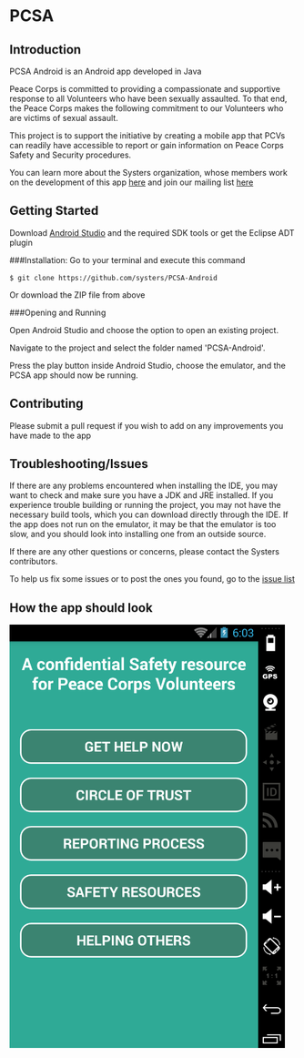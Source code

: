 
# PCSA

## Introduction

PCSA Android is an Android app developed in Java

Peace Corps is committed to providing a compassionate and supportive response to all Volunteers who have been sexually assaulted. To that end, the Peace Corps makes the following commitment to our Volunteers who are victims of sexual assault.

This project is to support the initiative by creating a mobile app that PCVs can readily have accessible to report or gain information on Peace Corps Safety and Security procedures.

You can learn more about the Systers organization, whose members work on the development of this app [here](http://anitaborg.org/get-involved/systers/) and join our mailing list [here](http://systers.org/mailman/listinfo/systers)

## Getting Started

Download [Android Studio](http://developer.android.com/sdk/index.html) and the required SDK tools or get the Eclipse ADT plugin

###Installation:
Go to your terminal and execute this command

    $ git clone https://github.com/systers/PCSA-Android

Or download the ZIP file from above

###Opening and Running 

Open Android Studio and choose the option to open an existing project. 

Navigate to the project and select the folder named 'PCSA-Android'.

Press the play button inside Android Studio, choose the emulator, and the PCSA app should now be running. 

## Contributing
Please submit a pull request if you wish to add on any improvements you have made to the app

## Troubleshooting/Issues

If there are any problems encountered when installing the IDE, you may want to check and make sure you have a JDK and JRE installed. If you experience trouble building or running the project, you may not have the necessary build tools, which you can download directly through the IDE. If the app does not run on the emulator, it may be that the emulator is too slow, and you should look into installing one from an outside source. 

If there are any other questions or concerns, please contact the Systers contributors. 

To help us fix some issues or to post the ones you found, go to the [issue list](https://github.com/systers/PCSA-Android/issues)

## How the app should look
![alt text](screenshots/pic.png "Home screen of the app")


